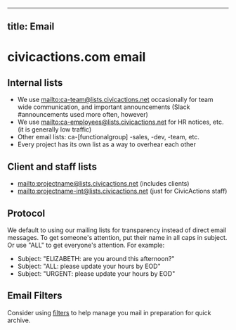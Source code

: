 ______________________________________________________________________

## title: Email

# civicactions.com email

## Internal lists

- We use <mailto:ca-team@lists.civicactions.net> occasionally for team wide communication, and important announcements (Slack #announcements used more often, however)
- We use <mailto:ca-employees@lists.civicactions.net> for HR notices, etc. (it is generally low traffic)
- Other email lists: ca-[functionalgroup] -sales, -dev, -team, etc.
- Every project has its own list as a way to overhear each other

## Client and staff lists

- <mailto:projectname@lists.civicactions.net> (includes clients)
- <mailto:projectname-int@lists.civicactions.net> (just for CivicActions staff)

## Protocol

We default to using our mailing lists for transparency instead of direct email messages. To get someone's attention, put their name in all caps in subject. Or use "ALL" to get everyone's attention. For example:

- Subject: "ELIZABETH: are you around this afternoon?"
- Subject: "ALL: please update your hours by EOD"
- Subject: "URGENT: please update your hours by EOD"

## Email Filters

Consider using [filters](https://support.google.com/mail/answer/6579?hl=en) to help manage you mail in preparation for quick archive.
